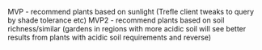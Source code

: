 MVP - recommend plants based on sunlight (Trefle client tweaks to query by shade tolerance etc)
MVP2 - recommend plants based on soil richness/similar (gardens in regions with more acidic soil will see better results from plants with acidic soil requirements and reverse)